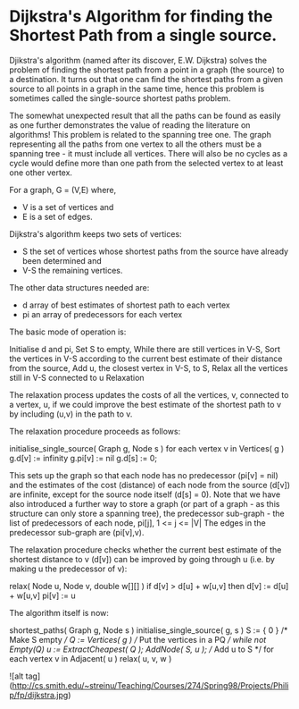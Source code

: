 # Dijkstra's Algorithm for finding the Shortest Path from a single source.

Djikstra's algorithm (named after its discover, E.W. Dijkstra) solves the problem of finding the shortest path from a point in a graph (the source) to a destination. It turns out that one can find the shortest paths from a given source to all points in a graph in the same time, hence this problem is sometimes called the single-source shortest paths problem.

The somewhat unexpected result that all the paths can be found as easily as one further demonstrates the value of reading the literature on algorithms!
This problem is related to the spanning tree one. The graph representing all the paths from one vertex to all the others must be a spanning tree - it must include all vertices. There will also be no cycles as a cycle would define more than one path from the selected vertex to at least one other vertex. 

For a graph,
G = (V,E)	where,	
- V is a set of vertices and
- E is a set of edges.

Dijkstra's algorithm keeps two sets of vertices:
- S	 	the set of vertices whose shortest paths from the source have already been determined and
- V-S	 	the remaining vertices.

The other data structures needed are:
- d	array of best estimates of shortest path to each vertex
- pi	an array of predecessors for each vertex

The basic mode of operation is:

  Initialise d and pi,
  Set S to empty,
  While there are still vertices in V-S,
  Sort the vertices in V-S according to the current best estimate of their distance from the source,
  Add u, the closest vertex in V-S, to S,
  Relax all the vertices still in V-S connected to u
  Relaxation

The relaxation process updates the costs of all the vertices, v, connected to a vertex, u, if we could improve the best estimate of the shortest path to v by including (u,v) in the path to v.

The relaxation procedure proceeds as follows:

initialise_single_source( Graph g, Node s )
   for each vertex v in Vertices( g )
       g.d[v] := infinity
       g.pi[v] := nil
   g.d[s] := 0;
   
This sets up the graph so that each node has no predecessor (pi[v] = nil) and the estimates of the cost (distance) of each node from the source (d[v]) are infinite, except for the source node itself (d[s] = 0).
Note that we have also introduced a further way to store a graph (or part of a graph - as this structure can only store a spanning tree), the predecessor sub-graph - the list of predecessors of each node,
pi[j], 1 <= j <= |V|
The edges in the predecessor sub-graph are (pi[v],v).

The relaxation procedure checks whether the current best estimate of the shortest distance to v (d[v]) can be improved by going through u (i.e. by making u the predecessor of v):

relax( Node u, Node v, double w[][] )
    if d[v] > d[u] + w[u,v] then
       d[v] := d[u] + w[u,v]
       pi[v] := u
       
The algorithm itself is now:

  shortest_paths( Graph g, Node s )
      initialise_single_source( g, s )
      S := { 0 }        /* Make S empty */
      Q := Vertices( g ) /* Put the vertices in a PQ */
      while not Empty(Q) 
          u := ExtractCheapest( Q );
          AddNode( S, u ); /* Add u to S */
          for each vertex v in Adjacent( u )
              relax( u, v, w )


![alt tag] (http://cs.smith.edu/~streinu/Teaching/Courses/274/Spring98/Projects/Philip/fp/dijkstra.jpg)
